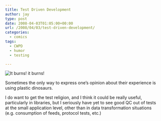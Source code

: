 ```yaml
---
title: Test Driven Development
author: jay
type: post
date: 2008-04-03T01:05:00+00:00
url: /2008/04/03/test-driven-development/
categories:
  - comics
tags:
  - CWPD
  - humor
  - testing

---
```

![It burns! it burns!][1]

Sometimes the only way to express one’s opinion about their experience is using plastic dinosaurs.

I do want to get the test religion, and I think it could be really useful, particularly in libraries, but I seriously have yet to see good QC out of tests at the small application level, other than in data transformation situations (e.g. consumption of feeds, protocol tests, etc.)

 [1]: https://files.rambleon.org/images/2008/04/testing.jpg